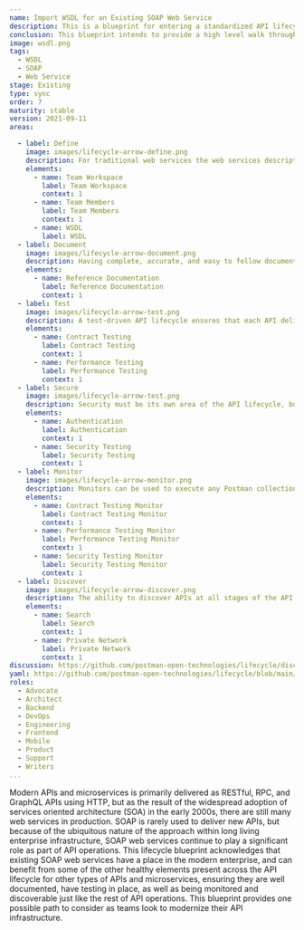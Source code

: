 ```yaml
---
name: Import WSDL for an Existing SOAP Web Service
description: This is a blueprint for entering a standardized API lifecycle using a WSDL for an existing web service, acknowledging that SOAP still has it's place in many enterprise environments, but a common API lifecycle including documentation, testing, and other elements is still needed.
conclusion: This blueprint intends to provide a high level walk through of one possible way of defining a standardized API lifecycle which is centered around an existing SOAP web service. Each element within this blueprint works to provide a simple overview of what is involved across the entire life of an API, with more detail present on the detail page for each element (if you are viewing this on the API lifecycle project site). If you are reading this via a PDF or printed version you can visit the landing page for this blueprint to access more information and view specific actions you might possibly consider taking as part of applying each element of this proposed lifecycle within your own operations. This blueprint is a living document and will continue to evolve and be added to over time based upon feedback from readers. If you have any questions, feedback, or feel like there is more information you need, feel free to jump on the Github discussion for this blueprint, or any of the individual elements present--the value this blueprint provides is actively defined by the feedback community members like you.
image: wsdl.png
tags:
  - WSDL
  - SOAP
  - Web Service
stage: Existing
type: sync
order: 7
maturity: stable
version: 2021-09-11
areas:

  - label: Define
    image: images/lifecycle-arrow-define.png
    description: For traditional web services the web services description language (WSDL) is the key to defining and understanding what each API is capable of. Similar to an OpenAPI, the WSDL describes the surface area of a SOAP web service, defining the available methods and payload structure. Upon import or creation of a new API using WSDL, a modern API lifecycle can be set into motion through the generation of collections for documenting and testing of web services. Helping modernize existing web services by applying some of the common elements of modern API lifecycle to existing WSDL services.
    elements:
      - name: Team Workspace
        label: Team Workspace
        context: 1
      - name: Team Members
        label: Team Members   
        context: 1      
      - name: WSDL
        label: WSDL    
  - label: Document
    image: images/lifecycle-arrow-document.png
    description: Having complete, accurate, and easy to follow documentation is essential for all APIs, and is something that  alleviates the number one pain point for API consumers when it comes to onboarding with any API, expanding the number of API paths an application puts to work. Modern approaches to producing API documentation have moved beyond a single static version of documentation simply published to a portal, as well as there being potentially multiple forms of documentation for any single API. Helping API producers onboard consumers easier, reduce the cognitive load when understanding what an API does, and properly define specific business use cases of an API being put to work in an application or as part of an integration.
    elements:
      - name: Reference Documentation
        label: Reference Documentation 
        context: 1     
  - label: Test
    image: images/lifecycle-arrow-test.png
    description: A test-driven API lifecycle ensures that each API delivers the intended outcomes it was developed for in the first place, providing manual as well as automated ways to ensure an API hasn't changed unexpectedly and is as performant as required, helping establish a high quality of service consistently across all APIs. API testing should not be an afterthought and should be a default aspect of the API lifecycle for any API being put into production. API testing takes a solid investment in establishing proper testing practices across teams, but once you do the work to establish a baseline of testing, properly train teams on the process and tooling involved, the investment will pay off down the road.
    elements:
      - name: Contract Testing
        label: Contract Testing  
        context: 1 
      - name: Performance Testing
        label: Performance Testing   
        context: 1
  - label: Secure
    image: images/lifecycle-arrow-test.png
    description: Security must be its own area of the API lifecycle, but it is something that should span testing, authentication, and potentially other areas of the API lifecycle. Over the last five years the world of API security has expanded, while also moving further left in the API lifecycle as part of a devops shift in how APIs are delivered. There are a number of elements present when it comes to security, but depending on the overall maturity of API operations the available resources and prioritization available to adequately realize these elements vary.
    elements:
      - name: Authentication
        label: Authentication
        context: 1         
      - name: Security Testing
        label: Security Testing   
        context: 1        
  - label: Monitor
    image: images/lifecycle-arrow-monitor.png
    description: Monitors can be used to execute any Postman collection applied to any environment. Due to the versatility of what a Postman collection can define, collections turn monitors into a powerful API automation and orchestration tool. Beginning with the ability to schedule contract, performance, and other types of tests, but then also allowing for automating specific workflows across many different APIs. Since collections can be used to define anything that can be defined via an API, monitors can be used to schedule the running of each capability from multiple cloud regions, applying many different environmental variables. Making monitors an essential, versatile, and executable part of defining how the API lifecycle works.
    elements:
      - name: Contract Testing Monitor
        label: Contract Testing Monitor  
        context: 1 
      - name: Performance Testing Monitor
        label: Performance Testing Monitor   
        context: 1
      - name: Security Testing Monitor
        label: Security Testing Monitor                          
        context: 1
  - label: Discover
    image: images/lifecycle-arrow-discover.png
    description: The ability to discover APIs at all stages of the API lifecycle is essential for reducing redundancy across operations, helping teams find existing APIs before they develop new ones, properly matching API consumers with the right APIs, while supporting documentation, relevant workflows, and the feedback loops that exist as part of the operation of APIs internally within the enterprise, or externally with 3rd party developers. API discovery does not live at the beginning or the end of the API lifecycle, but should be considered across all areas of the API lifecycle, ensuring that APIs, as well as the operations around them are as discoverable as possible, but well informed when it comes to privacy, security, and terms of service.
    elements:
      - name: Search
        label: Search     
        context: 1
      - name: Private Network
        label: Private Network   
        context: 1  
discussion: https://github.com/postman-open-technologies/lifecycle/discussions/32      
yaml: https://github.com/postman-open-technologies/lifecycle/blob/main/_blueprints/import-wsdl-for-an-existing-soap-web-service.md 
roles:
  - Advocate
  - Architect
  - Backend
  - DevOps
  - Engineering
  - Frontend
  - Mobile
  - Product
  - Support
  - Writers       
...
```

Modern APIs and microservices is primarily delivered as RESTful, RPC, and GraphQL APIs using HTTP, but as the result of the widespread adoption of services oriented architecture (SOA) in the early 2000s, there are still many web services in production. SOAP is rarely used to deliver new APIs, but because of the ubiquitous nature of the approach within long living enterprise infrastructure, SOAP web services continue to play a significant role as part of API operations. This lifecycle blueprint acknowledges that existing SOAP web services have a place in the modern enterprise, and can benefit from some of the other healthy elements present across the API lifecycle for other types of APIs and microservices, ensuring they are well documented, have testing in place, as well as being monitored and discoverable just like the rest of API operations. This blueprint provides one possible path to consider as teams look to modernize their API infrastructure.